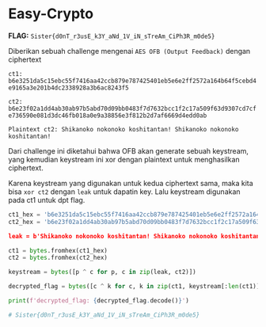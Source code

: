 # Easy-Crypto

**FLAG:** `Sister{d0nT_r3usE_k3Y_aNd_1V_iN_sTreAm_CiPh3R_m0de5}`

Diberikan sebuah challenge mengenai `AES OFB (Output Feedback)` dengan ciphertext

`ct1: b6e3251da5c15ebc55f7416aa42ccb879e787425401eb5e6e2ff2572a164b64f5cebd4e9165a3e201b4dc2338928a3b6ac8243f5`

`ct2: b6e23f02a1dd4ab30ab97b5abd70d09bb0483f7d7632bcc1f2c17a509f63d9307cd7cfe736590e081d3dc46fb018a0e9a38856e3f812b2d7af6669d4edd0ab`

`Plaintext ct2: Shikanoko nokonoko koshitantan! Shikanoko nokonoko koshitantan!`

Dari challenge ini diketahui bahwa OFB akan generate sebuah keystream, yang kemudian keystream ini xor dengan plaintext untuk menghasilkan ciphertext. 

Karena keystream yang digunakan untuk kedua ciphertext sama, maka kita bisa `xor ct2` dengan `leak` untuk dapatin key. Lalu keystream digunakan pada ct1 untuk dpt flag.

```python
ct1_hex = 'b6e3251da5c15ebc55f7416aa42ccb879e787425401eb5e6e2ff2572a164b64f5cebd4e9165a3e201b4dc2338928a3b6ac8243f5'
ct2_hex = 'b6e23f02a1dd4ab30ab97b5abd70d09bb0483f7d7632bcc1f2c17a509f63d9307cd7cfe736590e081d3dc46fb018a0e9a38856e3f812b2d7af6669d4e

leak = b'Shikanoko nokonoko koshitantan! Shikanoko nokonoko koshitantan!'

ct1 = bytes.fromhex(ct1_hex)
ct2 = bytes.fromhex(ct2_hex)

keystream = bytes([p ^ c for p, c in zip(leak, ct2)])

decrypted_flag = bytes([c ^ k for c, k in zip(ct1, keystream[:len(ct1)])])

print(f'decrypted_flag: {decrypted_flag.decode()}')

# Sister{d0nT_r3usE_k3Y_aNd_1V_iN_sTreAm_CiPh3R_m0de5}
```